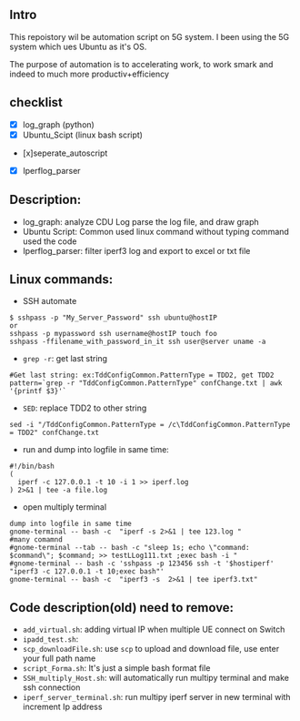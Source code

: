 ## Intro
This repoistory wil be automation script on 5G system. 
I been using the 5G system which ues Ubuntu as it's OS. 

The purpose of automation is to accelerating work, to work smark and indeed to much more productiv+efficiency

## checklist 
- [x] log_graph (python)
- [x] Ubuntu_Scipt (linux bash script)
- [x]seperate_autoscript
- [x] Iperflog_parser 

## Description:
- log_graph: analyze CDU Log parse the log file, and draw graph 
- Ubuntu Script: Common used linux command without typing command used the code
- Iperflog_parser: filter iperf3 log and export to excel or txt file

## Linux commands:

- SSH automate
```
$ sshpass -p "My_Server_Password" ssh ubuntu@hostIP
or
sshpass -p mypassword ssh username@hostIP touch foo
sshpass -ffilename_with_password_in_it ssh user@server uname -a
```
- `grep -r`: get last string 
```
#Get last string: ex:TddConfigCommon.PatternType = TDD2, get TDD2 
pattern=`grep -r "TddConfigCommon.PatternType" confChange.txt | awk '{printf $3}'`
```

- `SED`: replace TDD2 to other string
```
sed -i "/TddConfigCommon.PatternType = /c\TddConfigCommon.PatternType = TDD2" confChange.txt
```

- run and dump into logfile in same time:
```
#!/bin/bash
(
  iperf -c 127.0.0.1 -t 10 -i 1 >> iperf.log
) 2>&1 | tee -a file.log

```

- open multiply terminal 
```
dump into logfile in same time
gnome-terminal -- bash -c  "iperf -s 2>&1 | tee 123.log "
#many comamnd
#gnome-terminal --tab -- bash -c "sleep 1s; echo \"command: $command\"; $command; >> testLLog111.txt ;exec bash -i " 
#gnome-terminal -- bash -c 'sshpass -p 123456 ssh -t '$hostiperf' "iperf3 -c 127.0.0.1 -t 10;exec bash"'
gnome-terminal -- bash -c  "iperf3 -s  2>&1 | tee iperf3.txt"
```

## Code description(old) need to remove:

- `add_virtual.sh`: adding virtual IP when multiple UE connect on Switch 
- `ipadd_test.sh`:
- `scp_downloadFile.sh`: use `scp` to upload and download file, use enter your full path name
- `script_Forma.sh`: It's  just a simple bash format file
- `SSH_multiply_Host.sh`: will automatically run multipy terminal and make ssh connection
- `iperf_server_terminal.sh`: run multipy iperf server in new terminal with increment Ip address

